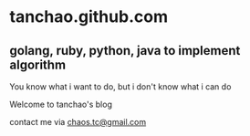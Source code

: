 tanchao.github.com
==================
golang, ruby, python, java to implement algorithm
---

You know what i want to do, but i don't know what i can do

Welcome to tanchao's blog

contact me via chaos.tc@gmail.com
